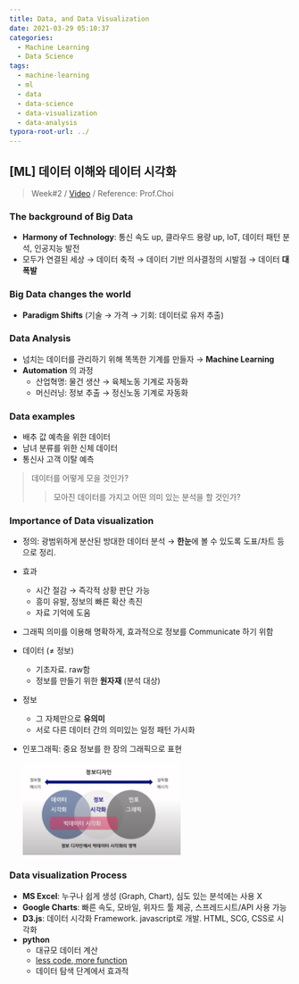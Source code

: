 ```yaml
---
title: Data, and Data Visualization
date: 2021-03-29 05:10:37
categories:
  - Machine Learning
  - Data Science
tags:
  - machine-learning
  - ml
  - data
  - data-science
  - data-visualization
  - data-analysis
typora-root-url: ../
---
```




## [ML] 데이터 이해와 데이터 시각화

> Week#2 / [Video](https://www.youtube.com/watch?v=jgLW_MVMD24&list=PL1xKqHsVFgvktrttPFUK8ayVr0oTz5RoN&index=6&t=65s) / Reference: Prof.Choi



### The background of Big Data

- **Harmony of Technology**: 통신 속도 up, 클라우드 용량 up, IoT, 데이터 패턴 분석, 인공지능 발전
- 모두가 연결된 세상 → 데이터 축적 → 데이터 기반 의사결정의 시발점 → 데이터 **대 폭발**



### Big Data changes the world

- **Paradigm Shifts** (기술 → 가격 → 기회: 데이터로 유저 추출)



### Data Analysis

- 넘치는 데이터를 관리하기 위해 똑똑한 기계를 만들자 → **Machine Learning**
- **Automation** 의 과정
  - 산업혁명: 물건 생산 → 육체노동 기계로 자동화
  - 머신러닝: 정보 추출 → 정신노동 기계로 자동화



### Data examples

- 배추 값 예측을 위한 데이터
- 남녀 분류를 위한 신체 데이터
- 통신사 고객 이탈 예측
  

> 데이터를 어떻게 모을 것인가?
>
> > 모아진 데이터를 가지고 어떤 의미 있는 분석을 할 것인가?



### Importance of Data visualization

- 정의: 광범위하게 분산된 방대한 데이터 분석 → **한눈**에 볼 수 있도록 도표/차트 등으로 정리.

- 효과

  - 시간 절감 → 즉각적 상황 판단 가능
  - 흥미 유발, 정보의 빠른 확산 촉진
  - 자료 기억에 도움

- 그래픽 의미를 이용해 명확하게, 효과적으로 정보를 Communicate 하기 위함

- 데이터 (≠ 정보)

  - 기초자료. raw함
  - 정보를 만들기 위한 **원자재** (분석 대상)

- 정보

  - 그 자체만으로 **유의미**
  - 서로 다른 데이터 간의 의미있는 일정 패턴 가시화

- 인포그래픽: 중요 정보를 한 장의 그래픽으로 표현

  <img src="/images/post3/1.png" alt="Area of visualization" style="zoom:45%;" />



### Data visualization Process

- **MS Excel**: 누구나 쉽게 생성 (Graph, Chart), 심도 있는 분석에는 사용 X
- **Google Charts**: 빠른 속도, 모바일, 위자드 툴 제공, 스프레드시트/API 사용 가능
- **D3.js**: 데이터 시각화 Framework. javascript로 개발. HTML, SCG, CSS로 시각화
- **python**
  - 대규모 데이터 계산
  - <u>less code, more function</u>
  - 데이터 탐색 단계에서 효과적